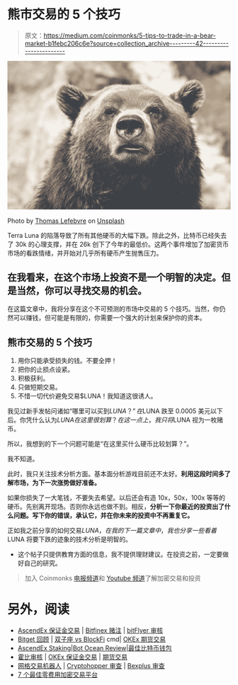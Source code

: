 # 熊市交易的 5 个技巧

> 原文：<https://medium.com/coinmonks/5-tips-to-trade-in-a-bear-market-b1febc206c6e?source=collection_archive---------42----------------------->

![](img/88aa593f4bbea26d1f53acb34281c650.png)

Photo by [Thomas Lefebvre](https://unsplash.com/@magellol?utm_source=medium&utm_medium=referral) on [Unsplash](https://unsplash.com?utm_source=medium&utm_medium=referral)

Terra Luna 的陷落导致了所有其他硬币的大幅下跌。除此之外，比特币已经失去了 30k 的心理支撑，并在 26k 创下了今年的最低价。这两个事件增加了加密货币市场的看跌情绪，并开始对几乎所有硬币产生抛售压力。

## 在我看来，在这个市场上投资不是一个明智的决定。但是当然，你可以寻找交易的机会。

在这篇文章中，我将分享在这个不可预测的市场中交易的 5 个技巧。当然，你仍然可以赚钱，但可能是有限的，你需要一个强大的计划来保护你的资本。

## 熊市交易的 5 个技巧

1.  用你只能承受损失的钱。不要全押！
2.  把你的止损点设紧。
3.  积极获利。
4.  只做短期交易。
5.  不惜一切代价避免交易$LUNA！我知道这很诱人。

我见过新手发帖问诸如“哪里可以买到$LUNA？”在$LUNA 跌至 0.0005 美元以下后。你凭什么认为$LUNA 在这里很划算？在这一点上，我只将$LUNA 视为一枚赌币。

所以，我想到的下一个问题可能是“在这里买什么硬币比较划算？”。

我不知道。

此时，我只关注技术分析方面。基本面分析游戏目前还不太好。**利用这段时间多了解市场，为下一次涨势做好准备。**

如果你损失了一大笔钱，不要失去希望。以后还会有造 10x，50x，100x 等等的硬币。先别离开现场。否则你永远也做不到。相反，**分析一下你最近的投资出了什么问题。写下你的错误，承认它，并在你未来的投资中不再重复它。**

正如我之前分享的如何交易$LUNA，在我的下一篇文章中，我也分享一些看着$LUNA 将要下跌的迹象的技术分析是明智的。

*   这个帖子只提供教育方面的信息，我不提供理财建议。在投资之前，一定要做好自己的研究。

> 加入 Coinmonks [电报频道](https://t.me/coincodecap)和 [Youtube 频道](https://www.youtube.com/c/coinmonks/videos)了解加密交易和投资

# 另外，阅读

*   [AscendEx 保证金交易](https://coincodecap.com/ascendex-margin-trading) | [Bitfinex 赌注](https://coincodecap.com/bitfinex-staking) | [bitFlyer 审核](https://coincodecap.com/bitflyer-review)
*   [Bitget 回顾](https://coincodecap.com/bitget-review) | [双子座 vs BlockFi](https://coincodecap.com/gemini-vs-blockfi) cmd| [OKEx 期货交易](https://coincodecap.com/okex-futures-trading)
*   [AscendEx Staking](https://coincodecap.com/ascendex-staking)|[Bot Ocean Review](https://coincodecap.com/bot-ocean-review)|[最佳比特币钱包](https://coincodecap.com/bitcoin-wallets-india)
*   [霍比审核](https://coincodecap.com/huobi-review) | [OKEx 保证金交易](https://coincodecap.com/okex-margin-trading) | [期货交易](https://coincodecap.com/futures-trading)
*   [网格交易机器人](https://coincodecap.com/grid-trading) | [Cryptohopper 审查](/coinmonks/cryptohopper-review-a388ff5bae88) | [Bexplus 审查](https://coincodecap.com/bexplus-review)
*   [7 个最佳零费用加密交易平台](https://coincodecap.com/zero-fee-crypto-exchanges)